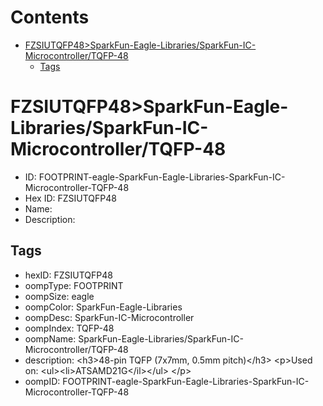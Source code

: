 



Contents
========

* [FZSIUTQFP48>SparkFun-Eagle-Libraries/SparkFun-IC-Microcontroller/TQFP-48](#fzsiutqfp48sparkfun-eagle-librariessparkfun-ic-microcontrollertqfp-48)
	* [Tags](#tags)

# FZSIUTQFP48>SparkFun-Eagle-Libraries/SparkFun-IC-Microcontroller/TQFP-48

- ID: FOOTPRINT-eagle-SparkFun-Eagle-Libraries-SparkFun-IC-Microcontroller-TQFP-48
- Hex ID: FZSIUTQFP48
- Name: 
- Description: 

## Tags

- hexID: FZSIUTQFP48
- oompType: FOOTPRINT
- oompSize: eagle
- oompColor: SparkFun-Eagle-Libraries
- oompDesc: SparkFun-IC-Microcontroller
- oompIndex: TQFP-48
- oompName: SparkFun-Eagle-Libraries/SparkFun-IC-Microcontroller/TQFP-48
- description: &lt;h3&gt;48-pin TQFP (7x7mm, 0.5mm pitch)&lt;/h3&gt;
&lt;p&gt;Used on:
&lt;ul&gt;&lt;li&gt;ATSAMD21G&lt;/il&gt;&lt;/ul&gt;
&lt;/p&gt;
- oompID: FOOTPRINT-eagle-SparkFun-Eagle-Libraries-SparkFun-IC-Microcontroller-TQFP-48
